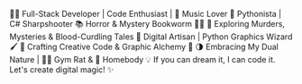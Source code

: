 👨‍💻 Full-Stack Developer | Code Enthusiast | 🎵 Music Lover 🐍 Pythonista | C# Sharpshooter
📚 Horror & Mystery Bookworm 🕵️‍♂️ 🔪 Exploring Murders, Mysteries & Blood-Curdling Tales
🔲 Digital Artisan | Python Graphics Wizard 🖌️ 📐 Crafting Creative Code & Graphic Alchemy 🎨
🌗 Embracing My Dual Nature | 🏋️‍♂️ Gym Rat & 🏡 Homebody
💡 If you can dream it, I can code it. Let's create digital magic! ✨
